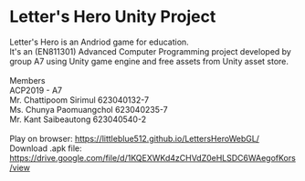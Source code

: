 # Letter's Hero Unity Project
Letter's Hero is an Andriod game for education.<br>
It's an (EN811301) Advanced Computer Programming project developed by group A7 using Unity game engine and free assets from Unity asset store.<br>
<br>
Members<br>
ACP2019 - A7<br>
Mr. Chattipoom Sirimul 623040132-7<br>
Ms. Chunya Paomuangchol 623040235-7<br>
Mr. Kant Saibeautong 623040540-2<br>
<br>
Play on browser: https://littleblue512.github.io/LettersHeroWebGL/
Download .apk file: https://drive.google.com/file/d/1KQEXWKd4zCHVdZ0eHLSDC6WAegofKors/view
